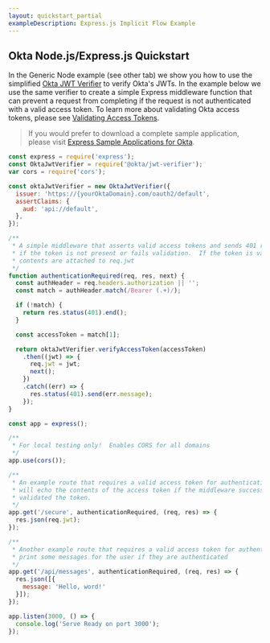 ```yaml
---
layout: quickstart_partial
exampleDescription: Express.js Implicit Flow Example
---
```


## Okta Node.js/Express.js Quickstart

In the Generic Node example (see other tab) we show you how to use the simplified [Okta JWT Verifier](https://www.npmjs.com/package/@okta/jwt-verifier) to verify Okta's JWTs.  In the example below we use the same verifier to create a simple Express middleware function that can prevent a request from completing if the request is not authenticated with a valid access token.  To learn more about validating Okta access tokens, please see [Validating Access Tokens](https://developer.okta.com/standards/OAuth/index.html#validating-access-tokens).

> If you would prefer to download a complete sample application, please visit [Express Sample Applications for Okta][].

```javascript
const express = require('express');
const OktaJwtVerifier = require('@okta/jwt-verifier');
var cors = require('cors');

const oktaJwtVerifier = new OktaJwtVerifier({
  issuer: 'https://{yourOktaDomain}.com/oauth2/default',
  assertClaims: {
    aud: 'api://default',
  },
});

/**
 * A simple middleware that asserts valid access tokens and sends 401 responses
 * if the token is not present or fails validation.  If the token is valid its
 * contents are attached to req.jwt
 */
function authenticationRequired(req, res, next) {
  const authHeader = req.headers.authorization || '';
  const match = authHeader.match(/Bearer (.+)/);

  if (!match) {
    return res.status(401).end();
  }

  const accessToken = match[1];

  return oktaJwtVerifier.verifyAccessToken(accessToken)
    .then((jwt) => {
      req.jwt = jwt;
      next();
    })
    .catch((err) => {
      res.status(401).send(err.message);
    });
}

const app = express();

/**
 * For local testing only!  Enables CORS for all domains
 */
app.use(cors());

/**
 * An example route that requires a valid access token for authentication, it
 * will echo the contents of the access token if the middleware successfully
 * validated the token.
 */
app.get('/secure', authenticationRequired, (req, res) => {
  res.json(req.jwt);
});

/**
 * Another example route that requires a valid access token for authentication, and
 * print some messages for the user if they are authenticated
 */
app.get('/api/messages', authenticationRequired, (req, res) => {
  res.json([{
    message: 'Hello, word!'
  }]);
});

app.listen(3000, () => {
  console.log('Serve Ready on port 3000');
});
```

[Express Sample Applications for Okta]: https://github.com/okta/samples-nodejs-express-4
